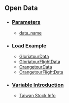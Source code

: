 
## Open Data

<!---MySQL url：http://114.32.89.248/phpmyadmin/ <br>
user : guest <br>
password : 123 <br>--->

* ### [Parameters](https://github.com/f496328mm/FinancialMining/blob/master/OpenData/Parameters.md)<br>
  * [data_name](https://github.com/f496328mm/tripresso/blob/master/OpenData/Parameters.md#data_name--gloriatourdata-gloriatourflightdata-orangetourdata-orangetourflightdata)
  
* ### [Load Example](https://github.com/f496328mm/FinancialMining/blob/master/OpenData/Example.md)<br>
  * [GloriatourData](https://github.com/f496328mm/tripresso/blob/master/OpenData/Example.md#load-gloriatourdata)
  * [GloriatourFlightData](https://github.com/f496328mm/tripresso/blob/master/OpenData/Example.md#load-gloriatourflightdata)
  * [OrangetourData](https://github.com/f496328mm/tripresso/blob/master/OpenData/Example.md#load-orangetourdata)
  * [OrangetourFlightData](https://github.com/f496328mm/tripresso/blob/master/OpenData/Example.md#load-orangetourflightdata)

* ### [Variable Introduction](https://github.com/f496328mm/FinancialMining/blob/master/OpenData/VariableIntroduction.md)
  * [Taiwan Stock Info](https://github.com/f496328mm/tripresso/blob/master/OpenData/Example.md#load-gloriatourdata)



